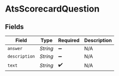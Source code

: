 # AtsScorecardQuestion


## Fields

| Field              | Type               | Required           | Description        |
| ------------------ | ------------------ | ------------------ | ------------------ |
| `answer`           | *String*           | :heavy_minus_sign: | N/A                |
| `description`      | *String*           | :heavy_minus_sign: | N/A                |
| `text`             | *String*           | :heavy_check_mark: | N/A                |